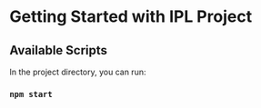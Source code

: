 # Getting Started with IPL Project

## Available Scripts

In the project directory, you can run:

### `npm start`
